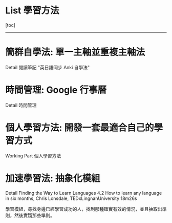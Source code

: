 List 學習方法 
==

[toc]

*********************************************************

# 簡群自學法:  單一主軸並重複主軸法 
 Detail 閱讀筆記 "英日語同步 Anki 自學法"

# 時間管理: Google 行事曆
Detail 時間管理

# 個人學習方法: 開發一套最適合自己的學習方式
Working Part 個人學習方法

# 加速學習法: 抽象化模組
Detail Finding the Way to Learn Languages
4.2 How to learn any language in six months, Chris Lonsdale, TEDxLingnanUniversity 18m26s

學習模組，尋找身邊已經學習成功的人，找到那種確實有效的情況，並且抽取出準則，然後實踐那些準則。

